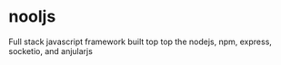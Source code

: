 # nooljs
Full stack javascript framework  built top top the nodejs, npm, express, socketio, and  anjularjs
